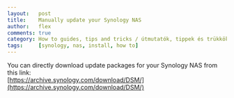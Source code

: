 ```yaml
---
layout:   post
title:    Manually update your Synology NAS
author:   flex
comments: true
category: How to guides, tips and tricks / útmutatók, tippek és trükkök
tags:     [synology, nas, install, how to]
---
```


You can directly download update packages for your Synology NAS from this link:<br> [https://archive.synology.com/download/DSM/](https://archive.synology.com/download/DSM/)